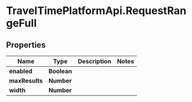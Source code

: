 # TravelTimePlatformApi.RequestRangeFull

## Properties

Name | Type | Description | Notes
------------ | ------------- | ------------- | -------------
**enabled** | **Boolean** |  | 
**maxResults** | **Number** |  | 
**width** | **Number** |  | 


